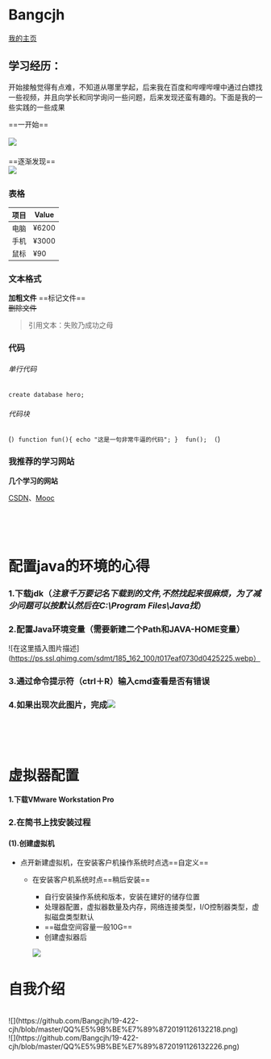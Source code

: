 # Bangcjh
   [我的主页](https://github.com/Bangcjh)  
    
## 学习经历：
开始接触觉得有点难，不知道从哪里学起，后来我在百度和哔哩哔哩中通过白嫖找一些视频，并且向学长和同学询问一些问题，后来发现还蛮有趣的。下面是我的一些实践的一些成果


==一开始==
<br>
<br>
![](https://imgconvert.csdnimg.cn/aHR0cHM6Ly9wcy5zc2wucWhpbWcuY29tL3NkbXQvMTI1XzE2Ml8xMDAvdDAxNGVmNGU5YTBlODdkYzViMi53ZWJw?x-oss-process=image/format,png)
<br>
<br>
==逐渐发现==
<br>
![](https://imgconvert.csdnimg.cn/aHR0cHM6Ly9wMC5zc2wucWhpbWdzNC5jb20vZG1zbWZsLzEyMF85NV8vdDAxZDkwMzFmNjFhZWY2MzZiMi5naWY)

### 表格
项目     | Value
-------- | -----
电脑  | ¥6200
手机  | ¥3000
鼠标  | ¥90


### 文本格式
**加粗文件**
==标记文件==  
~~删除文件~~

>引用文本：失败乃成功之母

### 代码
###### 单行代码

`create database hero;`
###### 代码块

(```) function fun(){ echo "这是一句非常牛逼的代码"; } 
fun(); 
(```)



### 我推荐的学习网站
**几个学习的网站**

[CSDN][1]、[Mooc][2]

[1]:https://www.csdn.net/ "CSDN"
[2]:https://www.icourse163.org/ "Mooc"


<br>
<br>
<br>

 #   配置java的环境的心得
 
###  1.下载jdk（_注意千万要记名下载到的文件,不然找起来很麻烦，为了减少问题可以按默认然后在C:\Program Files\Java找_）
###  2.配置Java环境变量（需要新建二个Path和JAVA-HOME变量）
![在这里插入图片描述](https://ps.ssl.qhimg.com/sdmt/185_162_100/t017eaf0730d0425225.webp）
###  3.通过命令提示符（ctrl＋R）输入cmd查看是否有错误
###  4.如果出现次此图片，完成![](https://img-blog.csdnimg.cn/2019112322002950.png?x-oss-process=image/watermark,type_ZmFuZ3poZW5naGVpdGk,shadow_10,text_aHR0cHM6Ly9ibG9nLmNzZG4ubmV0L3dlaXhpbl80NTg5OTU2OQ==,size_16,color_FFFFFF,t_70)
<br>
<br>
<br>

#  虚拟器配置

#### 1.下载VMware Workstation Pro
### 2.在简书上找安装过程
#### (1).创建虚拟机
- 点开新建虚拟机，在安装客户机操作系统时点选==自定义==
  * 在安装客户机系统时点==稍后安装==
    + 自行安装操作系统和版本，安装在建好的储存位置
    + 处理器配置，虚拟器数量及内存，网络连接类型，I/O控制器类型，虚拟磁盘类型默认
    + ==磁盘空间容量一般10G==
    + 创建虚拟器后
    
     ![](https://img-blog.csdnimg.cn/2019112422035971.png?x-oss-process=image/watermark,type_ZmFuZ3poZW5naGVpdGk,shadow_10,text_aHR0cHM6Ly9ibG9nLmNzZG4ubmV0L3dlaXhpbl80NTg5OTU2OQ==,size_16,color_FFFFFF,t_70)
 
 
 
<!DOCTYPE html>
<html>
<head>
<meta charset="utf-8">

# 自我介绍
<br>
![](https://github.com/Bangcjh/19-422-cjh/blob/master/QQ%E5%9B%BE%E7%89%8720191126132218.png)
<br>
![](https://github.com/Bangcjh/19-422-cjh/blob/master/QQ%E5%9B%BE%E7%89%8720191126132226.png)
<br>

